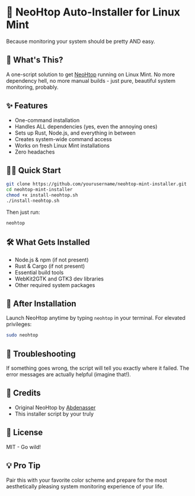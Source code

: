 # 🚀 NeoHtop Auto-Installer for Linux Mint

Because monitoring your system should be pretty AND easy.

## 🤔 What's This?
A one-script solution to get [NeoHtop](https://github.com/Abdenasser/neohtop) running on Linux Mint. No more dependency hell, no more manual builds - just pure, beautiful system monitoring, probably. 

## ✨ Features
- One-command installation
- Handles ALL dependencies (yes, even the annoying ones)
- Sets up Rust, Node.js, and everything in between
- Creates system-wide command access
- Works on fresh Linux Mint installations
- Zero headaches

## 🏃‍♂️ Quick Start
```bash
git clone https://github.com/yourusername/neohtop-mint-installer.git
cd neohtop-mint-installer
chmod +x install-neohtop.sh
./install-neohtop.sh
```

Then just run:
```bash
neohtop
```

## 🛠 What Gets Installed
- Node.js & npm (if not present)
- Rust & Cargo (if not present)
- Essential build tools
- WebKit2GTK and GTK3 dev libraries
- Other required system packages

## 🎨 After Installation
Launch NeoHtop anytime by typing `neohtop` in your terminal. For elevated privileges:
```bash
sudo neohtop
```

## 🐛 Troubleshooting
If something goes wrong, the script will tell you exactly where it failed. The error messages are actually helpful (imagine that!).

## 🤝 Credits
- Original NeoHtop by [Abdenasser](https://github.com/Abdenasser/neohtop)
- This installer script by your truly

## 📝 License
MIT - Go wild!

## 💡 Pro Tip
Pair this with your favorite color scheme and prepare for the most aesthetically pleasing system monitoring experience of your life.
